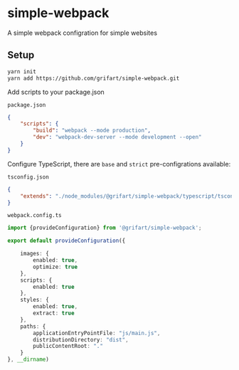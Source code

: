 # simple-webpack

A simple webpack configration for simple websites


## Setup

```bash
yarn init
yarn add https://github.com/grifart/simple-webpack.git
```

Add scripts to your package.json

`package.json`
```json
{
	"scripts": {
		"build": "webpack --mode production",
		"dev": "webpack-dev-server --mode development --open"
	}
}
```

Configure TypeScript, there are `base` and `strict` pre-configrations available:

`tsconfig.json`
```json
{
	"extends": "./node_modules/@grifart/simple-webpack/typescript/tsconfig.base.json"
}
```

`webpack.config.ts`
```typescript
import {provideConfiguration} from '@grifart/simple-webpack';

export default provideConfiguration({

	images: {
		enabled: true,
		optimize: true
	},
	scripts: {
		enabled: true
	},
	styles: {
		enabled: true,
		extract: true
	},
	paths: {
		applicationEntryPointFile: "js/main.js",
		distributionDirectory: "dist",
		publicContentRoot: "."
	}
}, __dirname)

```
